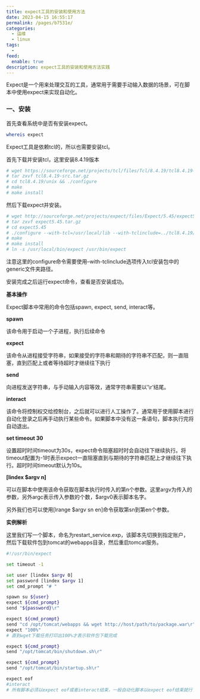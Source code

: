 ```yaml
---
title: expect工具的安装和使用方法
date: 2023-04-15 16:55:17
permalink: /pages/b7531e/
categories:
  - 运维
  - linux
tags:
  - 
feed:
  enable: true
description: expect工具的安装和使用方法实践
---
```


Expect是一个用来处理交互的工具，通常用于需要手动输入数据的场景，可在脚本中使用expect来实现自动化。

### 一、安装

首先查看系统中是否有安装expect。

```bash
whereis expect
```

Expect工具是依赖tcl的，所以也需要安装tcl。

首先下载并安装tcl，这里安装8.4.19版本

```bash
# wget https://sourceforge.net/projects/tcl/files/Tcl/8.4.19/tcl8.4.19-src.tar.gz
# tar zxvf tcl8.4.19-src.tar.gz
# cd tcl8.4.19/unix && ./configure
# make
# make install
```

然后下载expect并安装。

```bash
# wget http://sourceforge.net/projects/expect/files/Expect/5.45/expect5.45.tar.gz
# tar zxvf expect5.45.tar.gz
# cd expect5.45
# ./configure --with-tcl=/usr/local/lib --with-tclinclude=../tcl8.4.19/generic
# make
# make install
# ln -s /usr/local/bin/expect /usr/bin/expect
```

注意这里的configure命令需要使用–with-tclinclude选项传入tcl安装包中的generic文件夹路径。

安装完成之后运行expect命令，查看是否安装成功。

**基本操作**

Expect脚本中常用的命令包括spawn, expect, send, interact等。

**spawn**

该命令用于启动一个子进程，执行后续命令

**expect**

该命令从进程接受字符串，如果接受的字符串和期待的字符串不匹配，则一直阻塞，直到匹配上或者等待超时才继续往下执行

**send**

向进程发送字符串，与手动输入内容等效，通常字符串需要以’\r’结尾。

**interact**

该命令将控制权交给控制台，之后就可以进行人工操作了。通常用于使用脚本进行自动化登录之后再手动执行某些命令。如果脚本中没有这一条语句，脚本执行完将自动退出。

**set timeout 30**

设置超时时间timeout为30s，expect命令阻塞超时时会自动往下继续执行。将timeout配置为-1时表示expect一直阻塞直到与期待的字符串匹配上才继续往下执行。超时时间timeout默认为10s。

**[lindex $argv n]**

可以在脚本中使用该命令获取在脚本执行时传入的第n个参数。这里argv为传入的参数，另外argc表示传入参数的个数，$argv0表示脚本名字。

另外我们也可以使用[lrange $argv sn en]命令获取第sn到第en个参数。

**实例解析**

这里我们写一个脚本，命名为restart_service.exp，该脚本先切换到指定账户，然后下载软件包到tomcat的webapps目录，然后重启tomcat服务。

```bash
#!/usr/bin/expect

set timeout -1

set user [lindex $argv 0]
set password [lindex $argv 1]
set cmd_prompt "# "

spawn su ${user}
expect ${cmd_prompt}
send "${password}\r"

expect ${cmd_prompt}
send "cd /opt/tomcat/webapps && wget http://host/path/to/package.war\r"
expect "100%"
# 直到wget下载任务打印出100%才表示软件包下载完成

expect ${cmd_prompt}
send "/opt/tomcat/bin/shutdown.sh\r"

expect ${cmd_prompt}
send "/opt/tomcat/bin/startup.sh\r"

expect eof
#interact
# 所有脚本必须以expect eof或者interact结束，一般自动化脚本以expect eof结束就行了
```

